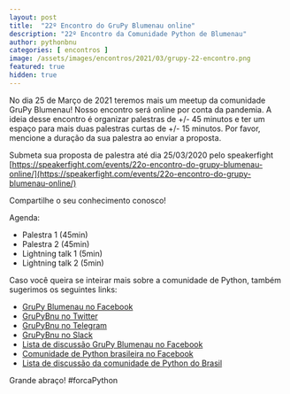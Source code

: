 ```yaml
---
layout: post
title:  "22º Encontro do GruPy Blumenau online"
description: "22º Encontro da Comunidade Python de Blumenau"
author: pythonbnu
categories: [ encontros ]
image: /assets/images/encontros/2021/03/grupy-22-encontro.png
featured: true
hidden: true
---
```


No dia 25 de Março de 2021 teremos mais um meetup da comunidade GruPy Blumenau! Nosso encontro será online por conta da pandemia. A ideia desse encontro é organizar palestras de +/- 45 minutos e ter um espaço para mais duas palestras curtas de +/- 15 minutos. Por favor, mencione a duração da sua palestra ao enviar a proposta.

Submeta sua proposta de palestra até dia 25/03/2020 pelo speakerfight [https://speakerfight.com/events/22o-encontro-do-grupy-blumenau-online/](https://speakerfight.com/events/22o-encontro-do-grupy-blumenau-online/)

Compartilhe o seu conhecimento conosco!


Agenda:

- Palestra 1 (45min)
- Palestra 2 (45min)
- Lightning talk 1 (5min)
- Lightning talk 2 (5min)

Caso você queira se inteirar mais sobre a comunidade de Python, também sugerimos os seguintes links:

<ul>
    <li><a href="https://www.facebook.com/pythonbnu/">GruPy Blumenau no Facebook</a></li>
    <li><a href="https://twitter.com/pythonbnu">GruPyBnu no Twitter</a></li>
    <li><a href="https://telegram.me/GruPyBnu">GruPyBnu no Telegram</a></li>
    <li><a href="https://hackerspaceblumenau.slack.com/messages/C6U70HXK4">GruPyBnu no Slack</a></li>
    <li><a href="https://www.facebook.com/groups/185266825299444/">Lista de discussão GruPy Blumenau no Facebook</a></li>
    <li><a href="https://www.facebook.com/groups/python.brasil/">Comunidade de Python brasileira no Facebook</a></li>
    <li><a href="https://groups.google.com/forum/#!forum/python-brasil">Lista de discussão da comunidade de Python do Brasil</a></li>
</ul>

Grande abraço!
#forcaPython
